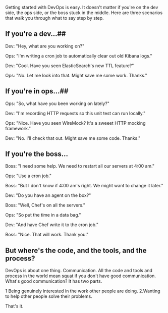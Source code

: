 <!--
title: How to do DevOps even if you can't write code
created: 12 July 2014 - 8:12 am
updated: 12 July 2014 - 8:12 am
publish: 14 July 2014
slug: water-cooler
tags: coding, chef
-->

Getting started with DevOps is easy. It doesn't matter if you're on the dev
side, the ops side, or the boss stuck in the middle. Here are three scenarios
that walk you through what to say step by step.

## If you're a dev&hellip;##

Dev: "Hey, what are you working on?"

Ops: "I'm writing a cron job to automatically clear out old Kibana logs."

Dev: "Cool. Have you seen ElasticSearch's new TTL feature?"

Ops: "No. Let me look into that. Might save me some work. Thanks."

## If you're in ops&hellip;##

Ops: "So, what have you been working on lately?"

Dev: "I'm recording HTTP requests so this unit test can run locally."

Ops: "Nice. Have you seen WireMock? It's a sweeet HTTP mocking framework."

Dev: "No. I'll check that out. Might save me some code. Thanks."

## If you're the boss&hellip; ##

Boss: "I need some help. We need to restart all our servers at 4:00 am."

Ops: "Use a cron job."

Boss: "But I don't know if 4:00 am's right. We might want to change it later."

Dev: "Do you have an agent on the box?"

Boss: "Well, Chef's on all the servers."

Ops: "So put the time in a data bag."

Dev: "And have Chef write it to the cron job."

Boss: "Nice. That will work. Thank you."

## But where's the code, and the tools, and the process? ##

DevOps is about one thing. Communication. All the code and tools and process in
the world mean squat if you don't have good communication. What's good
communication? It has two parts.

1 Being genuinely interested in the work other people are doing.
2.Wanting to help other people solve their problems.

That's it.
